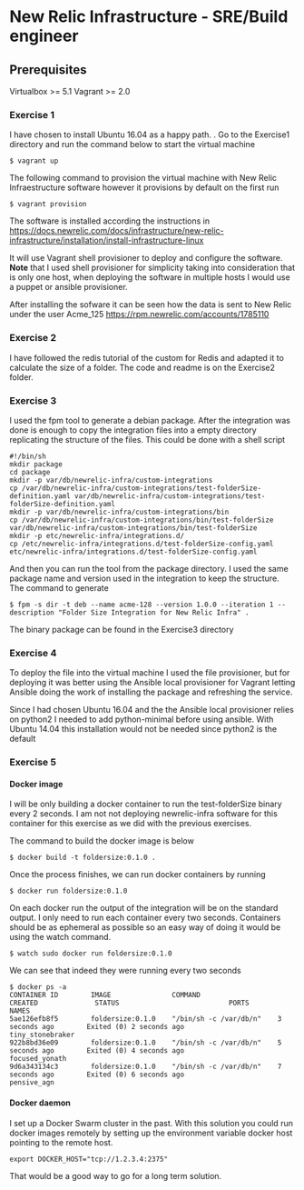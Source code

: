 # New Relic Infrastructure - SRE/Build engineer

## Prerequisites
Virtualbox >= 5.1
Vagrant >= 2.0

### Exercise 1
I have chosen to install Ubuntu 16.04 as a happy path. . Go to the Exercise1 directory and run the command below to start the virtual machine

```$ vagrant up```

The following command to provision the virtual machine with New Relic Infraestructure software however it provisions by default on the first run  

```$ vagrant provision```

The software is installed according the instructions in https://docs.newrelic.com/docs/infrastructure/new-relic-infrastructure/installation/install-infrastructure-linux

It will use Vagrant shell provisioner to deploy and configure the software. **Note** that I used shell provisioner for simplicity taking into consideration that is only one host, when deploying the software in multiple hosts I would use a puppet or ansible provisioner.

After installing the sofware it can be seen how the data is sent to New Relic under the user Acme_125 https://rpm.newrelic.com/accounts/1785110

### Exercise 2

I have followed the redis tutorial of the custom for Redis and adapted it to calculate the size of a folder. The code and readme is on the Exercise2 folder.

### Exercise 3

I used the fpm tool to generate a debian package. After the integration was done is enough to copy the integration files into a empty directory replicating the structure of the files. This could be done with a shell script

```
#!/bin/sh
mkdir package
cd package
mkdir -p var/db/newrelic-infra/custom-integrations
cp /var/db/newrelic-infra/custom-integrations/test-folderSize-definition.yaml var/db/newrelic-infra/custom-integrations/test-folderSize-definition.yaml
mkdir -p var/db/newrelic-infra/custom-integrations/bin
cp /var/db/newrelic-infra/custom-integrations/bin/test-folderSize var/db/newrelic-infra/custom-integrations/bin/test-folderSize
mkdir -p etc/newrelic-infra/integrations.d/
cp /etc/newrelic-infra/integrations.d/test-folderSize-config.yaml etc/newrelic-infra/integrations.d/test-folderSize-config.yaml
```

And then you can run the tool from the package directory. I used the same package name and version used in the integration to keep the structure. The command to generate

```$ fpm -s dir -t deb --name acme-128 --version 1.0.0 --iteration 1 --description "Folder Size Integration for New Relic Infra" .```

The binary package can be found in the Exercise3 directory

### Exercise 4

To deploy the file into the virtual machine I used the file provisioner, but for deploying it was better using the Ansible local provisioner for Vagrant letting Ansible doing the work of installing the package and refreshing the service.

Since I had chosen Ubuntu 16.04 and the the Ansible local provisioner relies on python2 I needed to add python-minimal before using ansible. With Ubuntu 14.04 this installation would not be needed since python2 is the default

### Exercise 5

#### Docker image

I will be only building a docker container to run the test-folderSize binary every 2 seconds. I am not not deploying newrelic-infra software for this container for this exercise as we did with the previous exercises.

The command to build the docker image is below

```$ docker build -t foldersize:0.1.0 .```

Once the process finishes, we can run docker containers  by running

```$ docker run foldersize:0.1.0```

On each docker run the output of the integration will be on the standard output. I only need to run each container every two seconds. Containers should be as ephemeral as possible so an easy way of doing it would be using the watch command.

```$ watch sudo docker run foldersize:0.1.0 ```

We can see that indeed they were running every two seconds

```
$ docker ps -a
CONTAINER ID        IMAGE               COMMAND                   CREATED              STATUS                           PORTS               NAMES
5ae126efb8f5        foldersize:0.1.0    "/bin/sh -c /var/db/n"    3 seconds ago        Exited (0) 2 seconds ago                             tiny_stonebraker
922b8bd36e09        foldersize:0.1.0    "/bin/sh -c /var/db/n"    5 seconds ago        Exited (0) 4 seconds ago                             focused_yonath
9d6a343134c3        foldersize:0.1.0    "/bin/sh -c /var/db/n"    7 seconds ago        Exited (0) 6 seconds ago                             pensive_agn
```

#### Docker daemon



I set up a Docker Swarm cluster in the past. With this solution you could run docker images remotely by setting up the environment variable docker host pointing to the remote host.

```export DOCKER_HOST="tcp://1.2.3.4:2375"```

That would be a good way to go for a long term solution.
